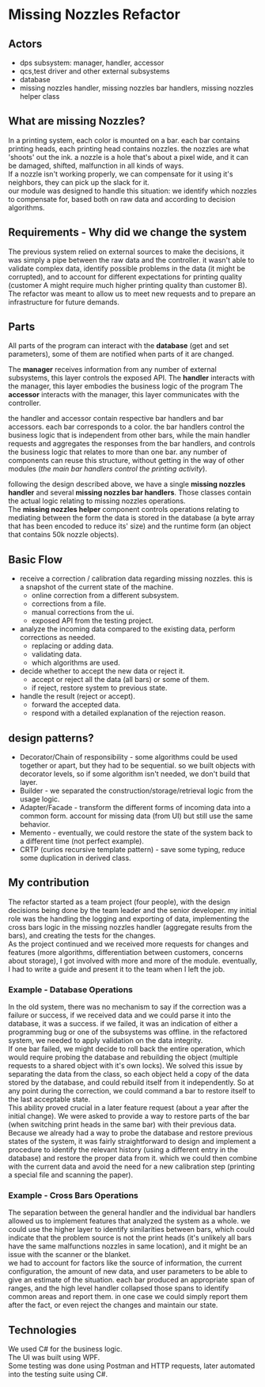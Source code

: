 # Missing Nozzles Refactor

## Actors

- dps subsystem: manager, handler, accessor
- qcs,test driver and other external subsystems
- database
- missing nozzles handler, missing nozzles bar handlers, missing nozzles helper class

## What are missing Nozzles?

In a printing system, each color is mounted on a bar. each bar contains printing heads, each printing head contains nozzles. the nozzles are what 'shoots' out the ink. a nozzle is a hole that's about a pixel wide, and it can be damaged, shifted, malfunction in all kinds of ways.  
If a nozzle isn't working properly, we can compensate for it using it's neighbors, they can pick up the slack for it.  
our module was designed to handle this situation: we identify which nozzles to compensate for, based both on raw data and according to decision algorithms.

## Requirements - Why did we change the system

The previous system relied on external sources to make the decisions, it was simply a pipe between the raw data and the controller. it wasn't able to validate complex data, identify possible problems in the data (it might be corrupted), and to account for different expectations for printing quality (customer A might require much higher printing quality than customer B).  
The refactor was meant to allow us to meet new requests and to prepare an infrastructure for future demands.

## Parts

All parts of the program can interact with the **database** (get and set parameters), some of them are notified when parts of it are changed.

The **manager** receives information from any number of external subsystems, this layer controls the exposed API.
The **handler** interacts with the manager, this layer embodies the business logic of the program
The **accessor** interacts with the manager, this layer communicates with the controller.

the handler and accessor contain respective bar handlers and bar accessors. each bar corresponds to a color. the bar handlers control the business logic that is independent from other bars, while the main handler requests and aggregates the responses from the bar handlers, and controls the business logic that relates to more than one bar. any number of components can reuse this structure, without getting in the way of other modules (_the main bar handlers control the printing activity_).

following the design described above, we have a single **missing nozzles handler** and several **missing nozzles bar handlers**. Those classes contain the actual logic relating to missing nozzles operations.  
The **missing nozzles helper** component controls operations relating to mediating between the form the data is stored in the database (a byte array that has been encoded to reduce its' size) and the runtime form (an object that contains 50k nozzle objects).

## Basic Flow

- receive a correction / calibration data regarding missing nozzles. this is a snapshot of the current state of the machine.
  - online correction from a different subsystem.
  - corrections from a file.
  - manual corrections from the ui.
  - exposed API from the testing project.
- analyze the incoming data compared to the existing data, perform corrections as needed.
  - replacing or adding data.
  - validating data.
  - which algorithms are used.
- decide whether to accept the new data or reject it.
  - accept or reject all the data (all bars) or some of them.
  - if reject, restore system to previous state.
- handle the result (reject or accept).
  - forward the accepted data.
  - respond with a detailed explanation of the rejection reason.

## design patterns?

- Decorator/Chain of responsibility - some algorithms could be used together or apart, but they had to be sequential. so we built objects with decorator levels, so if some algorithm isn't needed, we don't build that layer.
- Builder - we separated the construction/storage/retrieval logic from the usage logic.
- Adapter/Facade - transform the different forms of incoming data into a common form. account for missing data (from UI) but still use the same behavior.
- Memento - eventually, we could restore the state of the system back to a different time (not perfect example).
- CRTP (curios recursive template pattern) - save some typing, reduce some duplication in derived class.

## My contribution

The refactor started as a team project (four people), with the design decisions being done by the team leader and the senior developer. my initial role was the handling the logging and exporting of data, implementing the cross bars logic in the missing nozzles handler (aggregate results from the bars), and creating the tests for the changes.  
As the project continued and we received more requests for changes and features (more algorithms, differentiation between customers, concerns about storage), I got involved with more and more of the module. eventually, I had to write a guide and present it to the team when I left the job.

### Example - Database Operations

In the old system, there was no mechanism to say if the correction was a failure or success, if we received data and we could parse it into the database, it was a success. if we failed, it was an indication of either a programming bug or one of the subsystems was offline. in the refactored system, we needed to apply validation on the data integrity.  
If one bar failed, we might decide to roll back the entire operation, which would require probing the database and rebuilding the object (multiple requests to a shared object with it's own locks). We solved this issue by separating the data from the class, so each object held a copy of the data stored by the database, and could rebuild itself from it independently. So at any point during the correction, we could command a bar to restore itself to the last acceptable state.  
This ability proved crucial in a later feature request (about a year after the initial change). We were asked to provide a way to restore parts of the bar (when switching print heads in the same bar) with their previous data. Because we already had a way to probe the database and restore previous states of the system, it was fairly straightforward to design and implement a procedure to identify the relevant history (using a different entry in the database) and restore the proper data from it. which we could then combine with the current data and avoid the need for a new calibration step (printing a special file and scanning the paper).

### Example - Cross Bars Operations

The separation between the general handler and the individual bar handlers allowed us to implement features that analyzed the system as a whole. we could use the higher layer to identify similarities between bars, which could indicate that the problem source is not the print heads (it's unlikely all bars have the same malfunctions nozzles in same location), and it might be an issue with the scanner or the blanket.  
we had to account for factors like the source of information, the current configuration, the amount of new data, and user parameters to be able to give an estimate of the situation. each bar produced an appropriate span of ranges, and the high level handler collapsed those spans to identify common areas and report them. in one case we could simply report them after the fact, or even reject the changes and maintain our state.

## Technologies

We used C# for the business logic.  
The UI was built using WPF.  
Some testing was done using Postman and HTTP requests, later automated into the testing suite using C#.
